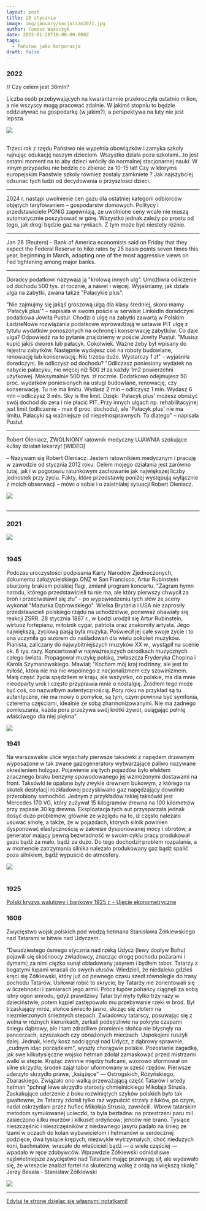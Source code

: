 ```yaml
---
layout: post
title: 28 stycznia
image: img/january/socjalizm2021.jpg
author: Tomasz Waszczyk
date: 2022-01-28T10:00:00.000Z
tags:
  - Państwo jako korporacja
draft: false  
---
```


### 2022

// Czy celem jest 38mln?

Liczba osób przebywających na kwarantannie przekroczyła ostatnio milion, a nie wszyscy mogą pracować zdalnie. W jakimś stopniu to będzie oddziaływać na gospodarkę (w jakim?), a perspektywa na luty nie jest lepsza.

<img src="./img/january/stayathome.png"><br><br>

Trzeci rok z rzędu Państwo nie wypełnia obowiązków i zamyka szkoły rujnując edukację naszym dzieciom. Wszystko działa poza szkołami…to jest ostatni moment na to aby dzieci wróciły do normalnej stacjonarnej nauki. W innym przypadku nie bedzie co zbierac za 10-15 lat! Czy w ktoryms europejskim Panstwie szkoly rowniez zostaly zamkniete ? Jak najszybciej odsunac tych ludzi od decydowania o przyszlosci dzieci.

---

2024 r. nastąpi uwolnienie cen gazu dla ostatniej kategorii odbiorców objętych taryfowaniem – gospodarstw domowych. Politycy i przedstawiciele PGNiG zapewniają, że uwolnione ceny wcale nie muszą automatycznie poszybować w górę. Wszystko jednak zależy po prostu od tego, jak drogi będzie gaz na rynkach. Z tym może być niestety różnie.

---

Jan 28 (Reuters) - Bank of America economists said on Friday that they expect the Federal Reserve to hike rates by 25 basis points seven times this year, beginning in March, adopting one of the most aggressive views on Fed tightening among major banks.

---

Doradcy podatkowi nazywają ją "królową innych ulg". Umożliwia odliczenie od dochodu 500 tys. zł rocznie, a nawet i więcej. Wyjaśniamy, jak działa ulga na zabytki, zwana także "Pałacykie plus".

"Nie zajmujmy się jakąś groszową ulgą dla klasy średniej, skoro mamy 'Pałacyk plus'" – napisała w swoim poście w serwisie LinkedIn doradczyni podatkowa Jowita Pustuł. Chodzi o ulgę na zabytki zawartą w Polskim ŁadzieNowe rozwiązania podatkowe wprowadzają w ustawie PIT ulgę z tytułu wydatków ponoszonych na ochronę i konserwację zabytków. Co daje ulga? Odpowiedź na to pytanie znajdziemy w poście Jowity Pustuł.
"Musisz kupić jakiś dworek lub pałacyk. Cokolwiek. Ważne żeby był wpisany do rejestru zabytków. Następnie wydajesz coś na roboty budowlane, renowację lub konserwację. Nie trzeba dużo. Wystarczy 1 zł" – wyjaśniła doradczyni.
Ile odliczysz od dochodu?
"Odliczasz poniesiony wydatek na nabycie pałacyku, nie więcej niż 500 zł za każdy 1m2 powierzchni użytkowej. Maksymalnie 500 tys. zł rocznie. Dodatkowo odejmujesz 50 proc. wydatków poniesionych na usługi budowlane, renowację, czy konserwację. Tu nie ma limitu. Wydasz 2 mln – odliczysz 1 mln. Wydasz 6 mln – odliczysz 3 mln. Sky is the limit. Dzięki 'Pałacyk plus' możesz obniżyć swój dochód do zera i nie płacić PIT. Przy innych ulgach np. rehabilitacyjnej jest limit (odliczenie - max 6 proc. dochodu), ale 'Pałacyk plus' nie ma limitu. Pałacyki są ważniejsze od niepełnosprawnych. To dlatego" – napisała Pustuł.

---


Robert Oleniacz, ZWOLNIONY ratownik medyczny UJAWNIA szokujące kulisy działań lekarzy! [WIDEO]

– Nazywam się Robert Oleniacz. Jestem ratownikiem medycznym i pracuję w zawodzie od stycznia 2012 roku. Celem mojego działania jest zarówno tutaj, jak i w pogotowiu ratunkowym zachowanie jak największej liczby jednostek przy życiu. Fakty, które przedstawię poniżej występują wyłącznie z moich obserwacji – mówi o sobie i o zaistniałej sytuacji Robert Oleniacz.

<img src="./img/january/oleniacz.webp"><br><br>

---

### 2021

<img src="./img/january/socjalizm2021.jpg"><br><br>

### 1945

Podczas uroczystości podpisania Karty Narodów Zjednoczonych, dokumentu założycielskiego ONZ w San Francisco, Artur Rubinstein oburzony brakiem polskiej flagi, zmienił program koncertu. "Zagram hymn narodu, którego przedstawicieli tu nie ma, ale który pierwszy chwycił za broń i przeciwstawił się złu" - po wypowiedzeniu tych słów ze sceny wykonał "Mazurka Dąbrowskiego". Wielka Brytania i USA nie zaprosiły przedstawicieli polskiego rządu na uchodźstwie, ponieważ obawiały się reakcji ZSRR.
28 stycznia 1887 r., w Łodzi urodził się Artur Rubinstein, wirtuoz fortepianu, miłośnik cygar, patriota oraz znakomity artysta. Jego największą, życiową pasją była muzyka. Poświecił jej całe swoje życie i to ona uczyniła go wzorem do naśladowań dla wielu pokoleń muzyków. Pianista, zaliczany do najwybitniejszych muzyków XX w., wystąpił na scenie ok. 6 tys. razy. Koncertował w najważniejszych ośrodkach muzycznych całego świata. Propagował muzykę polską, zwłaszcza Fryderyka Chopina i Karola Szymanowskiego. Mawiał; "Kocham mój kraj rodzinny, ale jest to miłość, która nie ma nic wspólnego z nacjonalizmem czy szowinizmem. Małą część życia spędziłem w kraju, ale wszystko, co polskie, ma dla mnie nieodparty urok i często przyprawia mnie o nostalgię. Źródłem tego może być coś, co nazwałbym autentycznością. Pory roku na przykład są tu autentyczne, nie ma mowy o pomyłce, są tym, czym powinna być symfonia, czterema częściami, idealnie ze sobą zharmonizowanymi. Nie ma żadnego pomieszania, każda pora przeżywa swój krótki żywot, osiągając pełnię właściwego dla niej piękna".

<img src="./img/january/rubinstein.jpg"/><br>

### 1941

Na warszawskie ulice wyjechały pierwsze taksówki z napędem drzewnym wyposażone w tak zwane gazogeneratory wytwarzające paliwo nazywane określeniem holzgaz. Pojawienie się tych pojazdów było efektem znacznego braku benzyny spowodowanego jej  wzmożonymi dostawami na front. Taksówki te opalane były zwykle drewnem bukowym, z którego na skutek destylacji rozkładowej pozyskiwano gaz napędzający dowolnie przerobiony samochód. 
Jednym z przykładów takiej taksówki jest Mercedes 170 VG, który zużywał 15 kilogramów drewna na 100 kilometrów przy zapasie 30 kg drewna. 
Eksploatacja tych aut przysparzała jednak dosyć dużo problemów, głównie ze względu na to, iż często należało usuwać smołę, a także, że w pojazdach, których silnik powinien dysponować elastycznością w zakresie dysponowanej mocy i obrotów, a generator mający pewną bezwładność w swoim cyklu pracy produkował gazu bądź za mało, bądź za dużo. Do tego dochodził problem rozpalania, a w momencie zatrzymania silnika należało produkowany gaz bądź spalić poza silnikiem, bądź wypuścić do atmosfery.

<img src="./img/january/taksowki.jpg"><br><br>

### 1925

<a href="./documents/january/kryzys_walutowy_1925.pdf" target="_blank">Polski kryzys walutowy i bankowy 1925 r. - Ujęcie ekonometryczne</a>

### 1606

Zwycięstwo wojsk polskich pod wodzą hetmana Stanisława Żółkiewskiego nad Tatarami w bitwie nad Udyczem.

"Dwudziestego ósmego stycznia nad rzeką Udycz (lewy dopływ Bohu) pojawili się skośnoocy zwiadowcy, znacząc drogę pochodu pożarami i dymami; za nimi ciężko sunął obładowany jasyrem i bydłem tabor. Tatarzy z bogatymi łupami wracali do swych ułusów. Wiedzieli, że niedaleko gdzieś kręci się Żółkiewski, który już od pewnego czasu szedł równolegle do trasy pochodu Tatarów. Usiłował robić to skrycie, by Tatarzy nie zorientowali się w liczebności i zamiarach jego armii. Prócz łupów pohańcy ciągnęli za sobą istny ogon smrodu, gdyż prawdziwy Tatar był myty tylko trzy razy w dzieciństwie; potem kąpiel zastępowało mu przebywanie rzeki w bród. Był trzaskający mróz, słońce świeciło jasno, skrząc się złotem na niezmierzonych śnieżnych stepach. Zwiadowcy tatarscy, posuwając się z wolna w różnych kierunkach, zerkali podejrzliwie na pokryte czapami śniegu dąbrowy, ale i tam zdradliwe promienie słońca nie błysnęły na pancerzach, szyszakach czy obnażonych mieczach. Uspokojeni ruszyli dalej. Jednak, kiedy kosz nadciągnął nad Udycz, z dąbrowy sprawnie, „cudnym idąc porządkiem", wyszły chorągwie polskie. Pozostanie zagadką, jak swe kilkutysięczne wojsko hetman zdołał zamaskować przed mistrzami walki w stepie. Krążąc zwinnie między hufcami, wzorowo sformował on silne skrzydła; środek zajął tabor uformowany w sześć rzędów. Pierwsze uderzyło skrzydło prawe, „książęce" — Ostrogskich, Różyńskiego, Zbaraskiego. Związało ono walką przeważającą część Tatarów i wtedy hetman "pchnął lewe skrzydło starosty chmielnickiego Mikołaja Strusia. Zaskakujące uderzenie z boku rozwiniętych szyków polskich było tak gwałtowne, że Tatarzy zdołali tylko raz wypuścić strzały z łuków, po czym, nadal oskrzydlani przez hufiec Mikołaja Strusia, zawrócili. Wbrew tatarskim metodom symulowanej ucieczki, ta była bezładna: na przestrzeni paru mil zasieczono kilku murzów i kilkuset ordyńców; jeńców nie brano. Tysiące nieszczęśnic i nieszczęśników z niedawnego jasyru padało na śnieg ze łzami w oczach do kolan wybawicielom i hetmanowi w serdecznej podzięce, dwa tysiące krępych, niezwykle wytrzymałych, choć niedużych koni, bachmatów, wracało do właścicieli bądź — o wiele częściej — wpadało w ręce zdobywców. Wprawdzie Żółkiewski odniósł swe najświetniejsze zwycięstwo nad Tatarami mając przewagę sił, ale wydawało się, że wreszcie znalazł fortel na skuteczną walkę z ordą na większą skalę." Jerzy Besala - Stanisław Żółkiewski

<img src="./img/january/zolkiewski.jpg"/><br>

---

<a href="https://github.com/TomaszWaszczyk/historia.waszczyk.com/edit/master/src/content/january-28.md" target="_blank">Edytuj tę stronę dzieląc się własnymi notatkami!</a>
